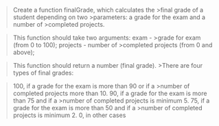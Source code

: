 > Create a function finalGrade, which calculates the >final grade of a student depending on two >parameters: a grade for the exam and a number of >completed projects.

> This function should take two arguments: exam - >grade for exam (from 0 to 100); projects - number of >completed projects (from 0 and above);

> This function should return a number (final grade). >There are four types of final grades:

> 100, if a grade for the exam is more than 90 or if a >number of completed projects more than 10.
> 90, if a grade for the exam is more than 75 and if a >number of completed projects is minimum 5.
> 75, if a grade for the exam is more than 50 and if a >number of completed projects is minimum 2.
> 0, in other cases
